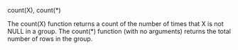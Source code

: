 count(X), count(\*)

The count(X) function returns a count of the number of times that X is not NULL in a group.
The count(\*) function (with no arguments) returns the total number of rows in the group.
